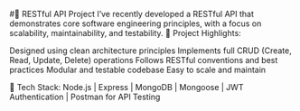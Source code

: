 #🚀 RESTful API Project
I’ve recently developed a RESTful API that demonstrates core software engineering principles, with a focus on scalability, maintainability, and testability.
🔧 Project Highlights:

Designed using clean architecture principles
Implements full CRUD (Create, Read, Update, Delete) operations
Follows RESTful conventions and best practices
Modular and testable codebase
Easy to scale and maintain

📌 Tech Stack: Node.js | Express | MongoDB | Mongoose | JWT Authentication | Postman for API Testing


